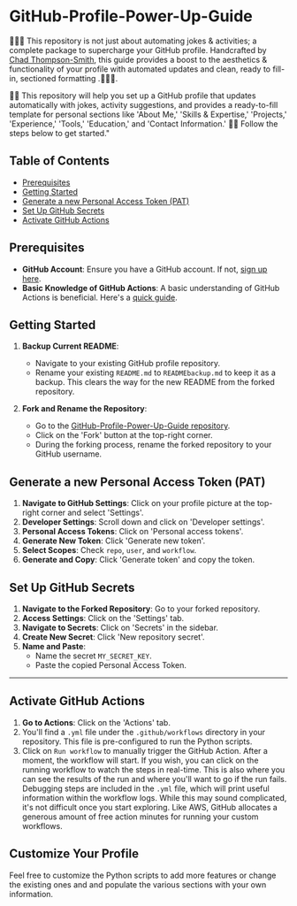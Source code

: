 # GitHub-Profile-Power-Up-Guide
🚀🚀🚀 This repository is not just about automating jokes &amp; activities; a complete package to supercharge your GitHub profile. Handcrafted by [Chad Thompson-Smith](https://github.com/tsmith4014), this guide provides a boost to the aesthetics &amp; functionality of your profile with automated updates and clean, ready to fill-in, sectioned formatting .🚀🚀🚀.

🌌🌠 This repository will help you set up a GitHub profile that updates automatically with jokes, activity suggestions, and provides a ready-to-fill template for personal sections like 'About Me,' 'Skills & Expertise,' 'Projects,' 'Experience,' 'Tools,' 'Education,' and 'Contact Information.' 🌠🌌 Follow the steps below to get started."

## Table of Contents
- [Prerequisites](#prerequisites)
- [Getting Started](#getting-started)
- [Generate a new Personal Access Token (PAT)](#generate-a-new-personal-access-token-pat)
- [Set Up GitHub Secrets](#set-up-github-secrets)
- [Activate GitHub Actions](#activate-github-actions)

## Prerequisites

- **GitHub Account**: Ensure you have a GitHub account. If not, [sign up here](https://github.com/join).
- **Basic Knowledge of GitHub Actions**: A basic understanding of GitHub Actions is beneficial. Here's a [quick guide](https://docs.github.com/en/actions/learn-github-actions/introduction-to-github-actions).

## Getting Started

1. **Backup Current README**: 
    - Navigate to your existing GitHub profile repository.
    - Rename your existing `README.md` to `READMEbackup.md` to keep it as a backup. This clears the way for the new README from the forked repository.

2. **Fork and Rename the Repository**: 
    - Go to the [GitHub-Profile-Power-Up-Guide repository](https://github.com/tsmith4014/GitHub-Profile-Power-Up-Guide/).
    - Click on the 'Fork' button at the top-right corner.
    - During the forking process, rename the forked repository to your GitHub username.

## Generate a new Personal Access Token (PAT)

1. **Navigate to GitHub Settings**: Click on your profile picture at the top-right corner and select 'Settings'.
2. **Developer Settings**: Scroll down and click on 'Developer settings'.
3. **Personal Access Tokens**: Click on 'Personal access tokens'.
4. **Generate New Token**: Click 'Generate new token'.
5. **Select Scopes**: Check `repo`, `user`, and `workflow`.
6. **Generate and Copy**: Click 'Generate token' and copy the token.

## Set Up GitHub Secrets

1. **Navigate to the Forked Repository**: Go to your forked repository.
2. **Access Settings**: Click on the 'Settings' tab.
3. **Navigate to Secrets**: Click on 'Secrets' in the sidebar.
4. **Create New Secret**: Click 'New repository secret'.
5. **Name and Paste**: 
    - Name the secret `MY_SECRET_KEY`.
    - Paste the copied Personal Access Token.


---
## Activate GitHub Actions

1.  **Go to Actions**: Click on the 'Actions' tab.
2. You'll find a `.yml` file under the `.github/workflows` directory in your repository. This file is pre-configured to run the Python scripts.
3. Click on `Run workflow` to manually trigger the GitHub Action. After a moment, the workflow will start. If you wish, you can click on the running workflow to watch the steps in real-time. This is also where you can see the results of the run and where you'll want to go if the run fails. Debugging steps are included in the `.yml` file, which will print useful information within the workflow logs. While this may sound complicated, it's not difficult once you start exploring. Like AWS, GitHub allocates a generous amount of free action minutes for running your custom workflows.


## Customize Your Profile

Feel free to customize the Python scripts to add more features or change the existing ones and and populate the various sections with your own information.
